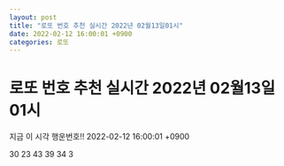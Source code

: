 ```yaml
---
layout: post
title: "로또 번호 추천 실시간 2022년 02월13일01시"
date: 2022-02-12 16:00:01 +0900
categories: 로또
---
```


# 로또 번호 추천 실시간 2022년 02월13일01시

지금 이 시각 행운번호!! 2022-02-12 16:00:01 +0900

 30  23  43  39  34  3 

